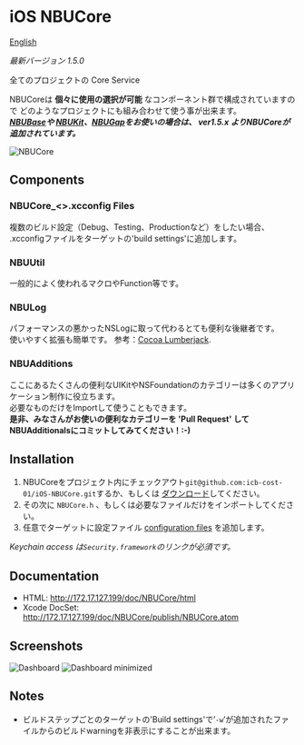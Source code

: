 iOS NBUCore
===========  
[English](https://github.com/icb-cost-01/iOS-NBUCore/blob/master/README.md)

_最新バージョン 1.5.0_

全てのプロジェクトの Core Service  

NBUCoreは **個々に使用の選択が可能** なコンポーネント群で構成されていますので
どのようなプロジェクトにも組み合わせて使う事が出来ます。  
__*[NBUBase](https://github.com/icb-cost-01/iOS-NBUBase)や
[NBUKit](https://github.com/icb-cost-01/iOS-NBUKit)、[NBUGap](https://github.com/icb-cost-01/iOS-NBUGap)をお使いの場合は、
ver1.5.x よりNBUCoreが追加されています。*__

![NBUCore](https://github.com/icb-cost-01/iOS-NBUCore/wiki/images/NBUCore.png)

Components
----------

### NBUCore_<>.xcconfig Files

複数のビルド設定（Debug、Testing、Productionなど）をしたい場合、  
.xcconfigファイルをターゲットの'build settings'に追加します。

### NBUUtil

一般的によく使われるマクロやFunction等です。

### NBULog

パフォーマンスの悪かったNSLogに取って代わるとても便利な後継者です。  
使いやすく拡張も簡単です。 参考：[Cocoa Lumberjack](https://github.com/robbiehanson/CocoaLumberjack).

### NBUAdditions

ここにあるたくさんの便利なUIKitやNSFoundationのカテゴリーは多くのアプリケーション制作に役立ちます。  
必要なものだけをImportして使うこともできます。  
**是非、みなさんがお使いの便利なカテゴリーを 'Pull Request' してNBUAdditionalsにコミットしてみてください！:-)**

Installation
------------

1. NBUCoreをプロジェクト内にチェックアウト`git@github.com:icb-cost-01/iOS-NBUCore.git`するか、もしくは [ダウンロード](https://github.com/icb-cost-01/iOS-NBUCore/tags)してください。  
2. その次に `NBUCore.h` 、もしくは必要なファイルだけをインポートしてください。  
3. 任意でターゲットに設定ファイル [configuration files](#nbucore_xcconfig-files) を追加します。  
 
_Keychain access は`Security.framework`のリンクが必須です。_
 
Documentation
-------------
 
* HTML: http://172.17.127.199/doc/NBUCore/html
* Xcode DocSet: http://172.17.127.199/doc/NBUCore/publish/NBUCore.atom
 
Screenshots
-----------
 
![Dashboard](https://github.com/icb-cost-01/iOS-NBUCore/wiki/images/Dashboard.png "On-device log console")
![Dashboard minimized](https://github.com/icb-cost-01/iOS-NBUCore/wiki/images/Dashboard_minimized.png "Minimized log console")


Notes
-----
 
* ビルドステップごとのターゲットの'Build settings'で’<code>-w</code>’が追加されたファイルからのビルドwarningを非表示にすることが出来ます。 


